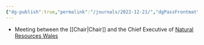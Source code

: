 ```yaml
---
{"dg-publish":true,"permalink":"/journals/2022-12-21/","dgPassFrontmatter":true}
---
```


- Meeting between the [[Chair\|Chair]] and the Chief Executive of [Natural Resources Wales](https://naturalresources.wales/?lang=en)